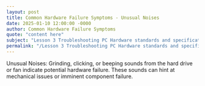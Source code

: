 ```yaml
---
layout: post
title: Common Hardware Failure Symptoms - Unusual Noises
date: 2025-01-10 12:00:00 -0000
author: Common Hardware Failure Symptoms
quote: "content here"
subject: "Lesson 3 Troubleshooting PC Hardware standards and specifications"
permalink: "/Lesson 3 Troubleshooting PC Hardware standards and specifications/Common Hardware Failure Symptoms/Common Hardware Failure Symptoms - Unusual Noises"
---
```


Unusual Noises: Grinding, clicking, or beeping sounds from the hard drive or fan indicate potential hardware failure. These sounds can hint at mechanical issues or imminent component failure.
